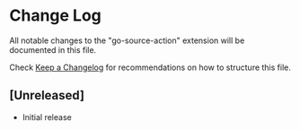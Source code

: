 # Change Log

All notable changes to the "go-source-action" extension will be documented in this file.

Check [Keep a Changelog](http://keepachangelog.com/) for recommendations on how to structure this file.

## [Unreleased]

- Initial release